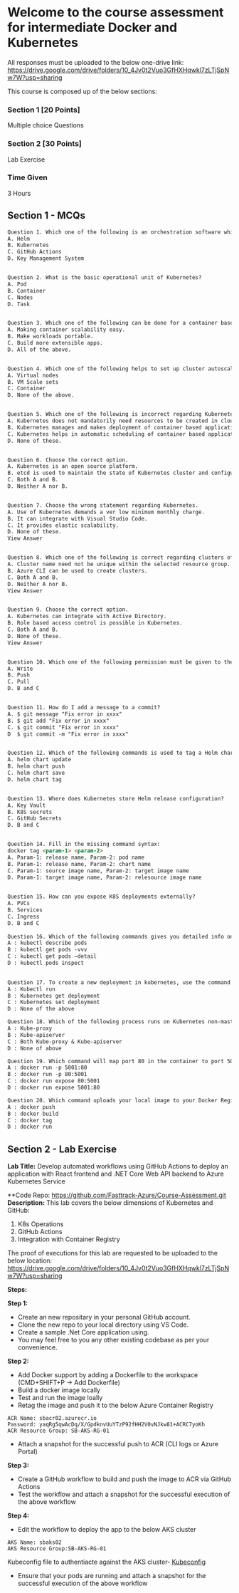 # Welcome to the course assessment for intermediate Docker and Kubernetes

All responses must be uploaded to the below one-drive link:
https://drive.google.com/drive/folders/10_4Jv0t2Vuo3GfHXHqwkl7zLTjSpNw7W?usp=sharing 

This course is composed up of the below sections:

### Section 1 [20 Points]
Multiple choice Questions

### Section 2 [30 Points]
Lab Exercise

### Time Given
3 Hours

## Section 1 - MCQs

```markdown
Question 1. Which one of the following is an orchestration software which can be used for scaling containers?
A. Helm
B. Kubernetes
C. GitHub Actions
D. Key Management System


Question 2. What is the basic operational unit of Kubernetes?
A. Pod
B. Container
C. Nodes
D. Task


Question 3. Which one of the following can be done for a container based application using Kubernetes?
A. Making container scalability easy.
B. Make workloads portable.
C. Build more extensible apps.
D. All of the above.


Question 4. Which one of the following helps to set up cluster autoscaler for adding capacity as per demand?
A. Virtual nodes
B. VM Scale sets
C. Container
D. None of the above.


Question 5. Which one of the following is incorrect regarding Kubernetes?
A. Kubernetes does not mandatorily need resources to be created in cloud.
B. Kubernetes manages and makes deployment of container based applications easy.
C. Kubernetes helps in automatic scheduling of container based application.
D. None of these.


Question 6. Choose the correct option.
A. Kubernetes is an open source platform.
B. etcd is used to maintain the state of Kubernetes cluster and configuration.
C. Both A and B.
D. Neither A nor B.


Question 7. Choose the wrong statement regarding Kubernetes.
A. Use of Kubernetes demands a ver low minimum monthly charge.
B. It can integrate with Visual Studio Code.
C. It provides elastic scalability.
D. None of these.
View Answer


Question 8. Which one of the following is correct regarding clusters of Kubernetes?
A. Cluster name need not be unique within the selected resource group.
B. Azure CLI can be used to create clusters.
C. Both A and B.
D. Neither A nor B.
View Answer


Question 9. Choose the correct option.
A. Kubernetes can integrate with Active Directory.
B. Role based access control is possible in Kubernetes.
C. Both A and B.
D. None of these.
View Answer


Question 10. Which one of the following permission must be given to the service principal to establish authentication between Kubernetes and private registry?
A. Write
B. Push
C. Pull
D. B and C


Question 11. How do I add a message to a commit?
A. $ git message "Fix error in xxxx"
B. $ git add "Fix error in xxxx"
C. $ git commit "Fix error in xxxx"
D  $ git commit -m "Fix error in xxxx"


Question 12. Which of the following commands is used to tag a Helm chart?
A. helm chart update
B. helm chart push
C. helm chart save
D. helm chart tag


Question 13. Where does Kubernetes store Helm release configuration?
A. Key Vault
B. K8S secrets
C. GitHub Secrets
D. B and C


Question 14. Fill in the missing command syntax:
docker tag <param-1> <param-2>
A. Param-1: release name, Param-2: pod name
B. Param-1: release name, Param-2: chart name
C. Param-1: source image name, Param-2: target image name
D. Param-1: target image name, Param-2: relesource image name

  
Question 15. How can you expose K8S deployments externally?
A. PVCs
B. Services
C. Ingress
D. B and C
  
Question 16. Which of the following commands gives you detailed info on a Pod?
A : kubectl describe pods
B : kubectl get pods -vvv
C : kubectl get pods –detail
D : kubectl pods inspect

  
Question 17. To create a new deployment in kubernetes, use the command ………….
A : Kubectl run
B : Kubernetes get deployment
C : Kubernetes set deployment
D : None of the above

Question 18. Which of the following process runs on Kubernetes non-master node?
A : Kube-proxy
B : Kube-apiserver
C : Both Kube-proxy & Kube-apiserver
D : None of above

Question 19. Which command will map port 80 in the container to port 5001 on the Docker host?
A : docker run -p 5001:80
B : docker run -p 80:5001
C : docker run expose 80:5001
D : docker run expose 5001:80

Question 20. Which command uploads your local image to your Docker Registry?
A : docker push
B : docker build
C : docker tag
D : docker run

```

## Section 2 - Lab Exercise

**Lab Title:** Develop automated workflows using GitHub Actions to deploy an application with React frontend and .NET Core Web API backend to Azure Kubernetes Service

**Code Repo: https://github.com/Fasttrack-Azure/Course-Assessment.git 
**Description:**
This lab covers the below dimensions of Kubernetes and GitHub:
1. K8s Operations
2. GitHub Actions
4. Integration with Container Registry


The proof of executions for this lab are requested to be uploaded to the below location:
https://drive.google.com/drive/folders/10_4Jv0t2Vuo3GfHXHqwkl7zLTjSpNw7W?usp=sharing 

**Steps:**

**Step 1:**
- Create an new repositary in your personal GitHub account.
- Clone the new repo to your local directory using VS Code.
- Create a sample .Net Core application using.
- You may feel free to you any other existing codebase as per your convenience.

**Step 2:**
- Add Docker support by adding a Dockerfile to the workspace (CMD+SHIFT+P -> Add Dockerfile)
- Build a docker image locally
- Test and run the image loally
- Retag the image and push it to the below Azure Container Registry

```
ACR Name: sbacr02.azurecr.io
Password: yaqRg5qwAcDq/X/GpdknvUuYTzP92fHH2V0vNJkw81+ACRC7yoKh
ACR Resource Group: SB-AKS-RG-01
```

- Attach a snapshot for the successful push to ACR (CLI logs or Azure Portal)

**Step 3:**
- Create a GitHub workflow to build and push the image to ACR via GitHub Actions
- Test the workflow and attach a snapshot for the successful execution of the above workflow

**Step 4:**
- Edit the workflow to deploy the app to the below AKS cluster
```
AKS Name: sbaks02
AKS Resource Group:SB-AKS-RG-01
```
Kubeconfig file to authentiacte against the AKS cluster- [Kubeconfig](/kubeconfig-ss)

- Ensure that your pods are running and attach a snapshot for the successful execution of the above workflow

